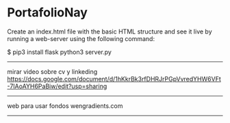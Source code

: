 # PortafolioNay
Create an index.html file with the basic HTML structure and see it live by running a web-server using the following command:

$ pip3 install flask 
python3 server.py
**************************************************************************************************
mirar video sobre cv y linkeding
https://docs.google.com/document/d/1hKkrBk3rfDHRJrPGpVvredYHW6VFt-7IAoAYH6PaBiw/edit?usp=sharing
***************************************************************************************************
web para usar fondos
wengradients.com
**************************************************************************************************

